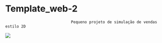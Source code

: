 # Template_web-2
                                 Pequeno projeto de simulação de vendas estilo 2D

<img src='https://github.com/joaocarlopa/Template_web-2/blob/main/e-title.png'>
